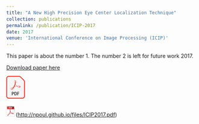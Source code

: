 ```yaml
---
title: "A New High Precision Eye Center Localization Technique"
collection: publications
permalink: /publication/ICIP-2017
date: 2017
venue: 'International Conference on Image Processing (ICIP)'
---
```


This paper is about the number 1. The number 2 is left for future work 2017.

[Download paper here](http://npoul.github.io/files/ICIP2017.pdf)

![Download Pdf](/images/pdf.jpg)

<img src="/images/pdf-icon_2.png" alt="drawing" width="25"/>(http://npoul.github.io/files/ICIP2017.pdf)
